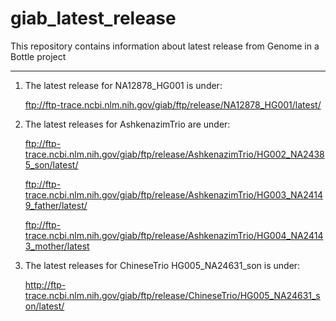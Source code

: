# giab_latest_release
This repository contains information about latest release from Genome in a Bottle project 
********************************************************************************

1. The latest release for NA12878_HG001 is under:

   ftp://ftp-trace.ncbi.nlm.nih.gov/giab/ftp/release/NA12878_HG001/latest/


2. The latest releases for AshkenazimTrio are under:

   ftp://ftp-trace.ncbi.nlm.nih.gov/giab/ftp/release/AshkenazimTrio/HG002_NA24385_son/latest/
   
   ftp://ftp-trace.ncbi.nlm.nih.gov/giab/ftp/release/AshkenazimTrio/HG003_NA24149_father/latest/
   
   ftp://ftp-trace.ncbi.nlm.nih.gov/giab/ftp/release/AshkenazimTrio/HG004_NA24143_mother/latest


3. The latest releases for ChineseTrio HG005_NA24631_son is under: 

   http://ftp-trace.ncbi.nlm.nih.gov/giab/ftp/release/ChineseTrio/HG005_NA24631_son/latest/
